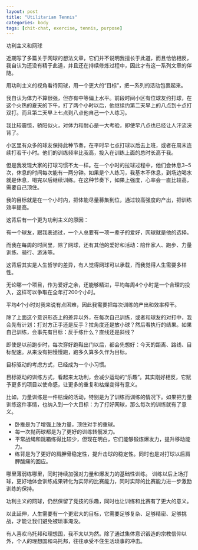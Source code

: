 ```yaml
---
layout: post
title: "Utilitarian Tennis"
categories: body
tags: [chit-chat, exercise, tennis, purpose]
---
```


功利主义和网球

近期写了多篇关于网球的想法文章，它们并不说明我擅长于此道，而且恰恰相反，我自认为还没有精于此道，并且还在持续修炼过程中，因此才有这一系列文章的伴随。

用功利主义的视角看待网球，用一个更大的“目标”，把一系列的活动包裹起来。

我自认为体力不算很强，但亦有中等偏上水平。前段时间小区有位球友约打球，在这个火热的夏天的下午，打了两个小时以后，他继续约第二天早上的八点到十点打双打。而且第二天早上七点到八点他自己一个人练习。

我比较震惊，骄阳似火，对体力和耐心是一大考验，即使早八点也已经让人汗流浃背了。

小区里有众多的球友保持此种节奏，在平时早七点打球以后去上班，或者在周末连续打若干小时。他们的训练频率比我高，投入在训练上面的总时长高于我。

但是我发现大家的打球习惯不太一样。在一个小时的拉球过程中，他们会休息3~5次，休息的时间每次能有一两分钟。如果是个人练习，我基本不休息，到场边喝水就是休息，喝完以后继续训练。在这种节奏下，如果上强度，心率会一直比较高，需要自己顶住。

我的目标就是在一个小时内，把体能尽量募集到位，通过较高强度的产出，把训练效率提高。

这背后有一个更为功利主义的原因：

有一个球友，跟我表述过，一个人总要有一项一辈子的爱好，网球就是他的选择。

而我在每周的时间里，除了网球，还有其他的爱好和活动：陪伴家人、跑步、力量训练、骑行、游泳等。

这背后其实是人生哲学的差异，有人觉得网球可以承载，而我觉得人生需要多样性。

无论哪一个项目，作为爱好之余，还能够精进，平均每周4个小时是一个合理的投入，这样可以争取在全年打200个小时。

平均4个小时对我来说有点困难，因此我需要把每次训练的产出和效率榨干。

除了上面这个意识形态上的差异以外，在每次自己训练，或者和球友的对打中，我会先有计划：打对方正手还是反手？拉角度还是放小球？然后看执行的结果。如果自己训练，会事先有目标：反手练什么？直线还是斜线？

即使是以前跑步时，每次穿好跑鞋出门以后，都会先想好：今天的距离、路线、目标配速。从来没有把慢慢跑，跑多久算多久作为目标。

目标驱动的考虑方式，已经成为一个小习惯。

目标驱动的训练方式，看起来太功利，会减少运动的“乐趣”。其实刚好相反，它赋予更多的项目以使命感，让更多的重复和枯燥变得有意义。

比如，力量训练是一件枯燥的活动，特别是为了训练而训练的情况下。如果把力量训练这件事情，也纳入到一个大目标：为了打好网球，那么每次的训练就有了意义。

* 卧推是为了增强上肢力量，顶住对手的重球。
* 每一次抛药球都是为了更好的训练转髋发力。
* 平常战绳和跳箱练得比较少，但现在明白，它们能够锻炼爆发力，提升移动能力。
* 练背是为了更好的肩胛骨稳定性，提升击球的稳定性。同时也是对打球以后肩胛酸痛的回应。

哪里薄弱练哪里，同时持续加强对力量和爆发力的基础性训练。
训练以后上场打球，更好地体会训练成果转化为实际的比赛能力，同时实际的比赛能力进一步激励训练的保持。

功利主义的网球，仍然保留了竞技的乐趣，同时也让训练和比赛有了更大的意义。

以此延伸，人生需要有一个更宏大的目标，它需要足够复杂、足够精密、足够挑战，才能让我们避免被琐事淹没。

有人喜欢乌托邦和理想国，我不太以为然。除了通过集体意识锻造的宗教信仰以外，个人的理想国和乌托邦，往往承受不住生活琐事的冲击。
